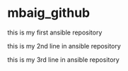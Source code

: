 # mbaig_github

this is my first ansible repository

this is my 2nd line in ansible repository

this is my 3rd line in ansible repository
